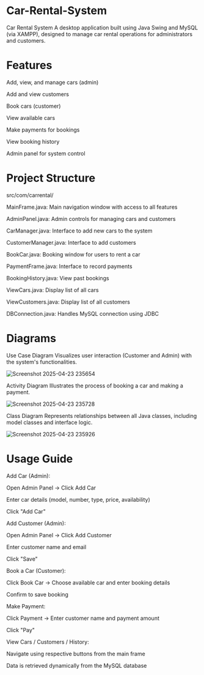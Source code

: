# Car-Rental-System
Car Rental System
A desktop application built using Java Swing and MySQL (via XAMPP), designed to manage car rental operations for administrators and customers.

# Features
Add, view, and manage cars (admin)

Add and view customers

Book cars (customer)

View available cars

Make payments for bookings

View booking history

Admin panel for system control

# Project Structure
src/com/carrental/

MainFrame.java: Main navigation window with access to all features

AdminPanel.java: Admin controls for managing cars and customers

CarManager.java: Interface to add new cars to the system

CustomerManager.java: Interface to add customers

BookCar.java: Booking window for users to rent a car

PaymentFrame.java: Interface to record payments

BookingHistory.java: View past bookings

ViewCars.java: Display list of all cars

ViewCustomers.java: Display list of all customers

DBConnection.java: Handles MySQL connection using JDBC

# Diagrams
 Use Case Diagram
 Visualizes user interaction (Customer and Admin) with the system's functionalities.
 
![Screenshot 2025-04-23 235654](https://github.com/user-attachments/assets/99f8720b-5d6e-42a9-ac5a-1c6a9211c72d)

Activity Diagram
Illustrates the process of booking a car and making a payment.

![Screenshot 2025-04-23 235728](https://github.com/user-attachments/assets/bb933b63-251c-4803-ba0d-3bd8e26d66a6)

Class Diagram
Represents relationships between all Java classes, including model classes and interface logic.

![Screenshot 2025-04-23 235926](https://github.com/user-attachments/assets/5911a2ba-4ee7-476a-9567-9beaa1cd3a6a)


# Usage Guide
Add Car (Admin):

Open Admin Panel → Click Add Car

Enter car details (model, number, type, price, availability)

Click "Add Car"

Add Customer (Admin):

Open Admin Panel → Click Add Customer

Enter customer name and email

Click "Save"

Book a Car (Customer):

Click Book Car → Choose available car and enter booking details

Confirm to save booking

Make Payment:

Click Payment → Enter customer name and payment amount

Click "Pay"

View Cars / Customers / History:

Navigate using respective buttons from the main frame

Data is retrieved dynamically from the MySQL database


